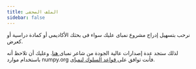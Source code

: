 ```yaml
---
title: الملف الصحفى
sidebar: false
---
```


نرحب بتسهيل إدراج مشروع نمباى عليك سواء فى بحثك الأكاديمى أو كمادة دراسية أو كعرض.

لذلك ستجد عدة إصدارات عالية الجودة من شاعر نمباى[ هنا](https://github.com/numpy/numpy/tree/master/branding/logo). وعليك أن تلاحظ أنه باستخدام موارد numpy.org فأنت توافق على[ قواعد السلوك لنمباى](/code-of-conduct).
